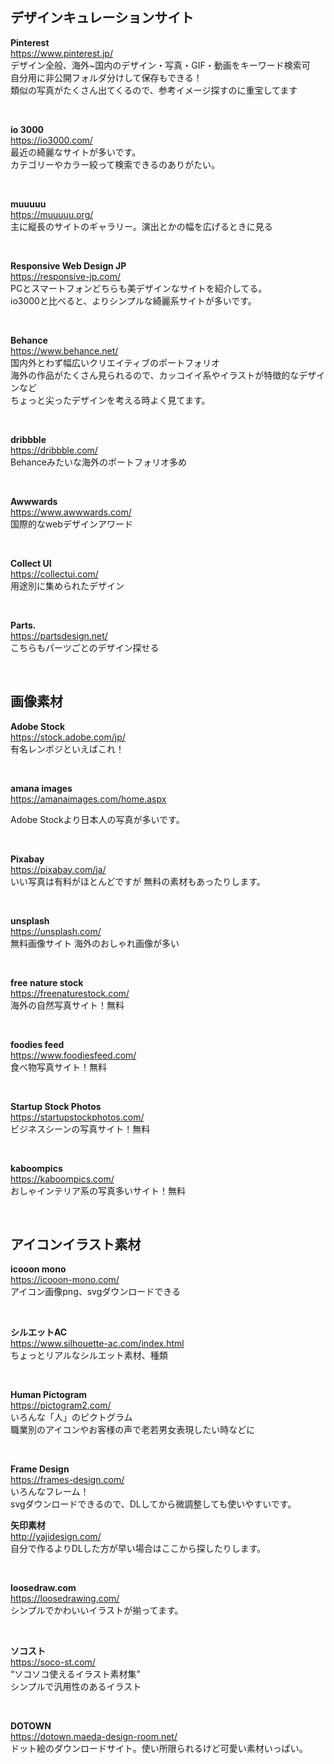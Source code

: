 ## デザインキュレーションサイト
**Pinterest**  
https://www.pinterest.jp/  
デザイン全般、海外~国内のデザイン・写真・GIF・動画をキーワード検索可  
自分用に非公開フォルダ分けして保存もできる！  
類似の写真がたくさん出てくるので、参考イメージ探すのに重宝してます  

<br>

**io 3000**  
https://io3000.com/  
最近の綺麗なサイトが多いです。  
カテゴリーやカラー絞って検索できるのありがたい。  

<br>

**muuuuu**  
https://muuuuu.org/  
主に縦長のサイトのギャラリー。演出とかの幅を広げるときに見る  

<br>

**Responsive Web Design JP**  
https://responsive-jp.com/  
PCとスマートフォンどちらも美デザインなサイトを紹介してる。　  
io3000と比べると、よりシンプルな綺麗系サイトが多いです。

<br>

**Behance**  
https://www.behance.net/  
国内外とわず幅広いクリエイティブのポートフォリオ  
海外の作品がたくさん見られるので、カッコイイ系やイラストが特徴的なデザインなど  
ちょっと尖ったデザインを考える時よく見てます。  

<br>

**dribbble**  
https://dribbble.com/  
Behanceみたいな海外のポートフォリオ多め  

<br>

**Awwwards**  
https://www.awwwards.com/  
国際的なwebデザインアワード

<br>

**Collect UI**  
https://collectui.com/  
用途別に集められたデザイン

<br>

**Parts.**  
https://partsdesign.net/  
こちらもパーツごとのデザイン探せる  

<br>

## 画像素材  

**Adobe Stock**  
https://stock.adobe.com/jp/  
有名レンポジといえばこれ！

<br>

**amana images**  
https://amanaimages.com/home.aspx  

Adobe Stockより日本人の写真が多いです。 

<br>

**Pixabay**  
https://pixabay.com/ja/  
いい写真は有料がほとんどですが
無料の素材もあったりします。

<br>

**unsplash**  
https://unsplash.com/  
無料画像サイト
海外のおしゃれ画像が多い

<br>

**free nature stock**  
https://freenaturestock.com/  
海外の自然写真サイト！無料

<br>

**foodies feed**  
https://www.foodiesfeed.com/  
食べ物写真サイト！無料

<br>

**Startup Stock Photos**  
https://startupstockphotos.com/  
ビジネスシーンの写真サイト！無料

<br> 

**kaboompics**   
https://kaboompics.com/    
おしゃインテリア系の写真多いサイト！無料

<br>

## アイコンイラスト素材    
**icooon mono**  
https://icooon-mono.com/     
アイコン画像png、svgダウンロードできる  

<br>

**シルエットAC**  
https://www.silhouette-ac.com/index.html   
ちょっとリアルなシルエット素材、種類

<br>

**Human Pictogram**  
https://pictogram2.com/    
いろんな「人」のピクトグラム  
職業別のアイコンやお客様の声で老若男女表現したい時などに

<br>

**Frame Design**  
https://frames-design.com/    
いろんなフレーム！  
svgダウンロードできるので、DLしてから微調整しても使いやすいです。
<br>

**矢印素材**  
http://yajidesign.com/    
自分で作るよりDLした方が早い場合はここから探したりします。

<br>

**loosedraw.com**  
https://loosedrawing.com/  
シンプルでかわいいイラストが揃ってます。

<br>

**ソコスト**  
https://soco-st.com/  
“ソコソコ使えるイラスト素材集”  
シンプルで汎用性のあるイラスト

<br>

**DOTOWN**  
https://dotown.maeda-design-room.net/  
ドット絵のダウンロードサイト。使い所限られるけど可愛い素材いっぱい。
